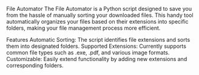 File Automator
The File Automator is a Python script designed to save you from the hassle of manually sorting your downloaded files. This handy tool automatically organizes your files based on their extensions into specific folders, making your file management process more efficient.

Features
Automatic Sorting: The script identifies file extensions and sorts them into designated folders.
Supported Extensions: Currently supports common file types such as .exe, .pdf, and various image formats.
Customizable: Easily extend functionality by adding new extensions and corresponding folders.
